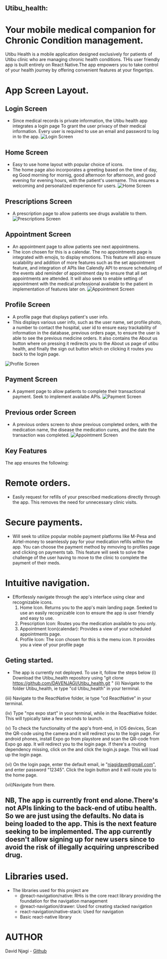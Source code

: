 ## Utibu_health:
# Your mobile medical companion for Chronic Condition management.

Utibu Health is a mobile application designed exclusively for patients of Utibu clinic who are managing chronic health conditions. THis user friendly app  is built entirely on React Native.The app empowers you to take control of your health journey by offering convenient features at your fingertips. 

# App Screen Layout.

## Login Screen
* Since medical records is private information, the Utibu health app integrates a login page To grant the user privacy of their medical information. Every user is required to use an email and password to log in to the app.
![Login Screen](/pics/login.jpeg)

## Home Screen
* Easy to use home layout with popular choice of icons.
* The home page also incorporates a greeting based on the time of day, eg Good morning for mornig, good afternoon for afternoon, and good evening for evening hours, with the patient's username. This ensures a welcoming and personalized experience for users.
![Home Screen](/pics/home.jpeg)

## Prescriptions Screen
* A prescription page to allow patients see drugs available to them.
![Prescriptions Screen](/pics/prescriptions.jpeg)

## Appointment Screen
* An appointment page to allow patients see next appointmens.
* The icon chosen for this is a calendar. The no appointments page is integrated with emojis, to display emotions. This feature will also ensure scalability and addition of more features such as the set appointment feature, and integration of APIs like Calendly API to ensure scheduling of the events abd reminder of appointment day to ensure that all set appointments are attended. It will also seek to enable setting of appointment with the medical professional available to the patient in implementation of features later on.
![Appointment Screen](/pics/appointments.jpeg)

## Profile Screen
* A profile page that displays patient's user info.
* This displays various user info, such as the user name, set profile photo, a number to contact the hospital, user id to ensure easy trackability of information in the database, previous orders page, to ensure the user is able to see the previous medicine orders. It also contains the About us button where on pressing it redirects you to the About us page of utibu health, and finally the sign out button which on clicking it routes you back to the login page.

![Profile Screen](/pics/profile.jpeg)

## Payment Screen
* A payment page to allow patients to complete their transactional payment. Seek to implement availabe APIs.
![Payment Screen](/pics/payment.jpeg)

## Previous order Screen
* A previous orders screen to show previous completed orders, with the medication name, the disease the medication cures, and the date the transaction was completed.
![Appointment Screen](/pics/previous.jpeg)


## Key Features
The app ensures the following:
# Remote orders.
* Easily request for refills of your prescribed medications directly through the app. This removes the need for unnecessary clinic visits.

 # Secure payments.
* Will seek to utilize popular mobile payment platforms like M-Pesa and Airtel-money to seamlessly pay for your medication refills within the app. You can choose the payment method by mmoving to profiles page and clicking on payments tab. This feature will seek to solve the challenge of the user having to move to the clinic to complete the payment of their meds. 

 # Intuitive navigation.
* Effortlessly navigate through the app's interface using clear and recognizable icons.
    1. Home Icon. Returns you to the app's main landing page. Seeked to use an easily recognizable icon to ensure the app is user friendly and easy to use.
    2. Prescription Icon: Routes you the medication available to you only.
    3. Appointment Icon(calendar): Provides a view of your scheduled appointments page.
    4. Profile Icon: The icon chosen for this is the menu icon. It provides you a view of your profile page

## Geting started.
* The app is currently not deployed. 
To use it, follow the steps below
(i) Download the Utibu_health repository using "git clone https://github.com/DAVENJAGI/Utibu_health.git
"
(ii) Navigate to the folder Utibu_health, ie type "cd Utibu_health" in your terminal.

(iii) Navigate to the ReactNative folder, ie type "cd ReactNative" in your terminal.

(iv) Type "npx expo start" in your terminal, while in the ReactNative folder. This will typically take a few seconds to launch.

(v) To check the functionality of the app's front-end, in IOS devices, Scan the QR-code using the camera and it will redirect you to the login page. For android phones, install Expo go from playstore and scan the QR-code from Expo go app. It will redirect you to the login page. If there's a routing dependency missing, click on the  and click the login.js page. This will load up the login page.

(vi) On the login page, enter the default email, ie "njagidave@gmail.com", and enter password "12345". Click the login button and it will route you to the home page.

(vii)Navigate from there.

## NB, The app is currently front end alone.There's not APIs linking to the back-end of utibu health. So we are just using the defaults. No data is being loaded to the app. This is the next feature seeking to be implemented. The app currently doesn't allow signing up for new users since to avoid the risk of illegally acquiring unprescribed drug.

# Libraries used.
* The libraries used for this project are
    * @react-navigation/native: RHis is the core react library providing the foundation for the navigation management
    * @react-navigation/drawer: Used for creating stacked navigation
    * react-navigation/native-stack: Used for navigation
    * Basic react-native library


# AUTHOR
David Njagi - [Github](https://github.com/DAVENJAGI)
